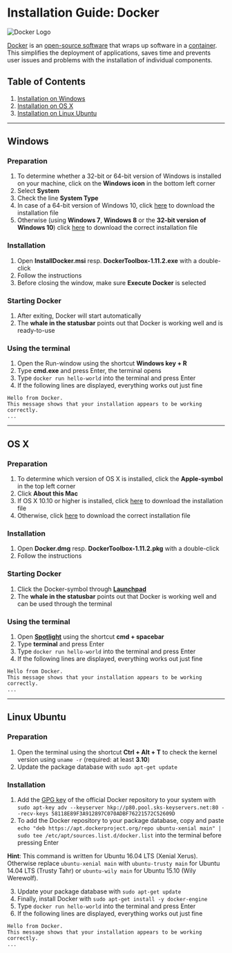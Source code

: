 # Installation Guide: Docker

![Docker Logo](https://upload.wikimedia.org/wikipedia/commons/7/79/Docker_%28container_engine%29_logo.png)

[Docker](https://www.docker.com) is an [open-source software](https://en.wikipedia.org/wiki/Open-source_model) that wraps up software in a [container](https://en.wikipedia.org/wiki/Operating-system-level_virtualization). This simplifies the deployment of applications, saves time and prevents user issues and problems with the installation of individual components.

## Table of Contents
1. [Installation on Windows](#windows)
2. [Installation on OS X](#os-x)
3. [Installation on Linux Ubuntu](#linux-ubuntu)

***

## Windows
### Preparation
1. To determine whether a 32-bit or 64-bit version of Windows is installed on your machine, click on the **Windows icon** in the bottom left corner
2. Select **System**
3. Check the line **System Type**
4. In case of a 64-bit version of Windows 10, click [here](https://download.docker.com/win/beta/InstallDocker.msi) to download the installation file
5. Otherwise (using **Windows 7**, **Windows 8** or the **32-bit version of Windows 10**) click [here](https://github.com/docker/toolbox/releases/download/v1.11.2/DockerToolbox-1.11.2.exe) to download the correct installation file

### Installation
1. Open **InstallDocker.msi** resp. **DockerToolbox-1.11.2.exe** with a double-click
2. Follow the instructions
3. Before closing the window, make sure **Execute Docker** is selected

### Starting Docker
1. After exiting, Docker will start automatically
2. The **whale in the statusbar** points out that Docker is working well and is ready-to-use

### Using the terminal
1. Open the Run-window using the shortcut **Windows key + R**
2. Type **cmd.exe** and press Enter, the terminal opens
3. Type `docker run hello-world` into the terminal and press Enter
5. If the following lines are displayed, everything works out just fine

~~~
Hello from Docker.
This message shows that your installation appears to be working correctly.
...
~~~

***

## OS X
### Preparation
1. To determine which version of OS X is installed, click the **Apple-symbol** in the top left corner
2. Click **About this Mac**
4. If OS X 10.10 or higher is installed, click [here](https://download.docker.com/mac/beta/Docker.dmg) to download the installation file
5. Otherwise, click [here](https://github.com/docker/toolbox/releases/download/v1.11.2/DockerToolbox-1.11.2.pkg) to download the correct installation file

### Installation
1. Open **Docker.dmg** resp. **DockerToolbox-1.11.2.pkg** with a double-click
2. Follow the instructions

### Starting Docker
1. Click the Docker-symbol through [**Launchpad**](https://en.wikipedia.org/wiki/Launchpad_(OS_X))
2. The **whale in the statusbar** points out that Docker is working well and can be used through the terminal

### Using the terminal
1. Open [**Spotlight**](https://en.wikipedia.org/wiki/Spotlight_(software)) using the shortcut **cmd + spacebar**
2. Type **terminal** and press Enter
3. Type `docker run hello-world` into the terminal and press Enter
5. If the following lines are displayed, everything works out just fine

~~~
Hello from Docker.
This message shows that your installation appears to be working correctly.
...
~~~

***

## Linux Ubuntu
### Preparation
1. Open the terminal using the shortcut **Ctrl + Alt + T** to check the kernel version using `uname -r` (required: at least **3.10**)
3. Update the package database with `sudo apt-get update`

### Installation
1. Add the [GPG key](https://en.wikipedia.org/wiki/GNU_Privacy_Guard) of the official Docker repository to your system with `sudo apt-key adv --keyserver hkp://p80.pool.sks-keyservers.net:80 --recv-keys 58118E89F3A912897C070ADBF76221572C52609D`
2. To add the Docker repository to your package database, copy and paste `echo "deb https://apt.dockerproject.org/repo ubuntu-xenial main" | sudo tee /etc/apt/sources.list.d/docker.list` into the terminal before pressing Enter

**Hint**: This command is written for Ubuntu 16.04 LTS (Xenial Xerus). Otherwise replace `ubuntu-xenial main` with `ubuntu-trusty main` for Ubuntu 14.04 LTS (Trusty Tahr) or `ubuntu-wily main` for Ubuntu 15.10 (Wily Werewolf).

3. Update your package database with `sudo apt-get update`
4. Finally, install Docker with `sudo apt-get install -y docker-engine`
3. Type `docker run hello-world` into the terminal and press Enter
5. If the following lines are displayed, everything works out just fine

~~~
Hello from Docker.
This message shows that your installation appears to be working correctly.
...
~~~
